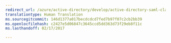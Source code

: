```yaml
---
redirect_url: /azure/active-directory/develop/active-directory-saml-claims-customization
translationtype: Human Translation
ms.sourcegitcommit: 146d1377a017becdcdcd7fed7b97f07c2cb2bb39
ms.openlocfilehash: c2427e5d06847c3645ccd5dd363d73f29eb8f11c
ms.lasthandoff: 02/17/2017

---
```

